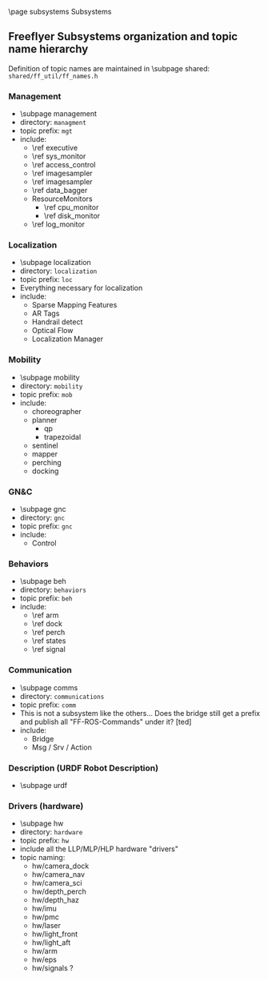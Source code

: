 \page subsystems Subsystems

## Freeflyer Subsystems organization and topic name hierarchy

Definition of topic names are maintained in \subpage shared:<br>
  `shared/ff_util/ff_names.h`

### Management
  - \subpage management
  - directory: `managment`
  - topic prefix: `mgt`
  - include:
    - \ref executive
    - \ref sys_monitor
    - \ref access_control
    - \ref imagesampler
    - \ref imagesampler
    - \ref data_bagger
    - ResourceMonitors
      - \ref cpu_monitor
      - \ref disk_monitor
    - \ref log_monitor

### Localization
  - \subpage localization
  - directory: `localization`
  - topic prefix: `loc`
  - Everything necessary for localization
  - include:
    - Sparse Mapping Features
    - AR Tags
    - Handrail detect
    - Optical Flow
    - Localization Manager

### Mobility
  - \subpage mobility
  - directory: `mobility`
  - topic prefix: `mob`
  - include:
    - choreographer
    - planner
      + qp
      + trapezoidal
    - sentinel
    - mapper
    - perching
    - docking

### GN&C
  - \subpage gnc
  - directory: `gnc`
  - topic prefix: `gnc`
  - include:
    - Control

### Behaviors
  - \subpage beh
  - directory: `behaviors`
  - topic prefix: `beh`
  - include:
    - \ref arm
    - \ref dock
    - \ref perch
    - \ref states
    - \ref signal

### Communication
  - \subpage comms
  - directory: `communications`
  - topic prefix: `comm`
  - This is not a subsystem like the others... Does the bridge still get a prefix and publish all "FF-ROS-Commands" under it? [ted]
  - include:
    - Bridge
    - Msg / Srv / Action

### Description (URDF Robot Description)
  - \subpage urdf

### Drivers (hardware)
  - \subpage hw
  - directory: `hardware`
  - topic prefix: `hw`
  - include all the LLP/MLP/HLP hardware "drivers"
  - topic naming:
    - hw/camera_dock
    - hw/camera_nav
    - hw/camera_sci
    - hw/depth_perch
    - hw/depth_haz
    - hw/imu
    - hw/pmc
    - hw/laser
    - hw/light_front
    - hw/light_aft
    - hw/arm
    - hw/eps
    - hw/signals ?
